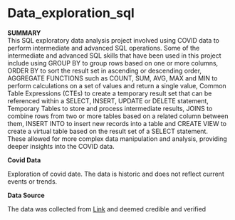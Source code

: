 # Data_exploration_sql

**SUMMARY**  
This SQL exploratory data analysis project involved using COVID data to perform intermediate and advanced SQL operations. Some of the intermediate and advanced SQL skills that have been used in this project include using GROUP BY to group rows based on one or more columns, ORDER BY to sort the result set in ascending or descending order, AGGREGATE FUNCTIONS such as COUNT, SUM, AVG, MAX and MIN to perform calculations on a set of values and return a single value, Common Table Expressions (CTEs) to create a temporary result set that can be referenced within a SELECT, INSERT, UPDATE or DELETE statement, Temporary Tables to store and process intermediate results, JOINS to combine rows from two or more tables based on a related column between them, INSERT INTO to insert new records into a table and CREATE VIEW to create a virtual table based on the result set of a SELECT statement.  
These allowed for more complex data manipulation and analysis, providing deeper insights into the COVID data.

**Covid Data**

Exploration of covid date. The data is historic and does not reflect current events or trends.

**Data Source**

The data was collected from [Link](https://ourworldindata.org) and deemed credible and verified
